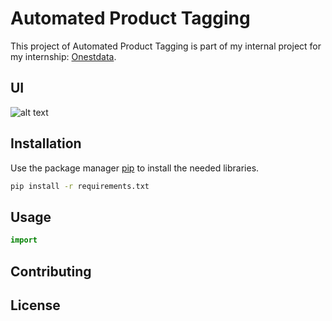 # Automated Product Tagging

This project of Automated Product Tagging is part of my internal project for my internship: [Onestdata](https://onestdata.com/). 

## UI
![alt text](/Users/wolfsinem/product-tagging/img/UI.png)

## Installation

Use the package manager [pip](https://pip.pypa.io/en/stable/) to install the needed libraries.

```bash
pip install -r requirements.txt
```

## Usage

```python
import

```

## Contributing


## License
